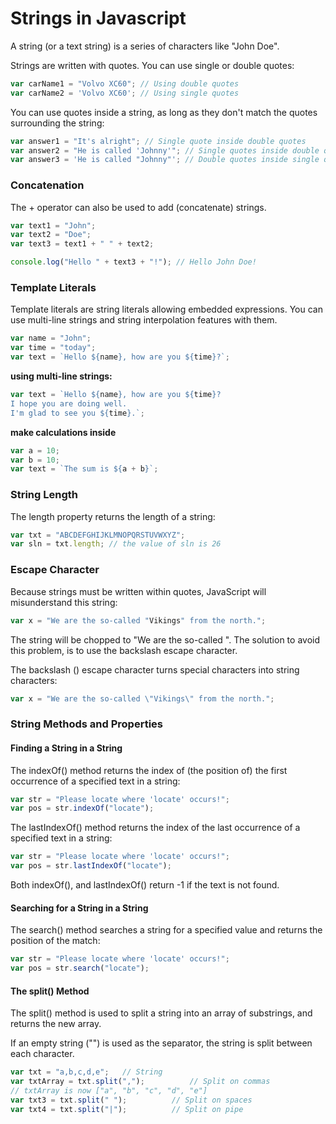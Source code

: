 # Strings in Javascript

A string (or a text string) is a series of characters like "John Doe".

Strings are written with quotes. You can use single or double quotes:

```javascript
var carName1 = "Volvo XC60"; // Using double quotes
var carName2 = 'Volvo XC60'; // Using single quotes
```

You can use quotes inside a string, as long as they don't match the quotes surrounding the string:

```javascript
var answer1 = "It's alright"; // Single quote inside double quotes
var answer2 = "He is called 'Johnny'"; // Single quotes inside double quotes
var answer3 = 'He is called "Johnny"'; // Double quotes inside single quotes
```

### Concatenation

The + operator can also be used to add (concatenate) strings.

```javascript
var text1 = "John";
var text2 = "Doe";
var text3 = text1 + " " + text2;

console.log("Hello " + text3 + "!"); // Hello John Doe!
```

### Template Literals

Template literals are string literals allowing embedded expressions. You can use multi-line strings and string interpolation features with them.

```javascript
var name = "John";
var time = "today";
var text = `Hello ${name}, how are you ${time}?`;
```

**using multi-line strings:**
```javascript
var text = `Hello ${name}, how are you ${time}?
I hope you are doing well.
I'm glad to see you ${time}.`;
```

**make calculations inside**
```javascript
var a = 10;
var b = 10;
var text = `The sum is ${a + b}`;
```


### String Length

The length property returns the length of a string:

```javascript
var txt = "ABCDEFGHIJKLMNOPQRSTUVWXYZ";
var sln = txt.length; // the value of sln is 26
```


### Escape Character

Because strings must be written within quotes, JavaScript will misunderstand this string:

```javascript
var x = "We are the so-called "Vikings" from the north.";
```

The string will be chopped to "We are the so-called ".
The solution to avoid this problem, is to use the backslash escape character.

The backslash (\) escape character turns special characters into string characters:

```javascript
var x = "We are the so-called \"Vikings\" from the north.";
```


### String Methods and Properties

#### Finding a String in a String

The indexOf() method returns the index of (the position of) the first occurrence of a specified text in a string:

```javascript
var str = "Please locate where 'locate' occurs!";
var pos = str.indexOf("locate");
```

The lastIndexOf() method returns the index of the last occurrence of a specified text in a string:

```javascript
var str = "Please locate where 'locate' occurs!";
var pos = str.lastIndexOf("locate");
```

Both indexOf(), and lastIndexOf() return -1 if the text is not found.

#### Searching for a String in a String

The search() method searches a string for a specified value and returns the position of the match:

```javascript
var str = "Please locate where 'locate' occurs!";
var pos = str.search("locate");
```

#### The split() Method

The split() method is used to split a string into an array of substrings, and returns the new array.

If an empty string ("") is used as the separator, the string is split between each character.

```javascript
var txt = "a,b,c,d,e";   // String
var txtArray = txt.split(",");          // Split on commas
// txtArray is now ["a", "b", "c", "d", "e"]
var txt3 = txt.split(" ");          // Split on spaces
var txt4 = txt.split("|");          // Split on pipe
```

